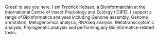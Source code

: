 Great! to see you here. I am Fredrick Kebaso, a Bioinformatician at the International Centre of Insect Physiology and Ecology (ICIPE). I support a range of Bioinformatics analyses including Genome assembly, Genome annotation, Metagenomics analysis, RNASeq analysis, Metatranscriptomic analysis, Phylogenetic analysis and performing any Bioinformatics-related tasks.
 

